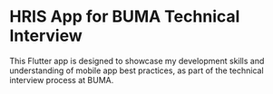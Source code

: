 # HRIS App for BUMA Technical Interview

This Flutter app is designed to showcase my development skills and understanding of mobile app best practices, as part of the technical interview process at BUMA.
